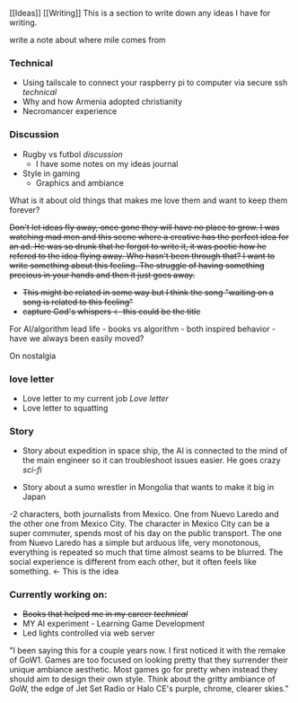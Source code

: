 [[Ideas]] [[Writing]]
This is a section to write down any ideas I have for writing. 

write a note about where mile comes from

### Technical

- Using tailscale to connect your raspberry pi to computer via secure ssh *technical*
- Why and how Armenia adopted christianity 
- Necromancer experience 
### Discussion
- Rugby vs futbol *discussion*
	- I have some notes on my ideas journal
- Style in gaming 
	- Graphics and ambiance

What is it about old things that makes me love them and want to keep them forever? 

~~Don't let ideas fly away, once gone they will have no place to grow. I was watching mad men and this scene where a creative has the perfect idea for an ad. He was so drunk that he forgot to write it, it was poetic how he refered to the idea flying away. Who hasn't been through that? I want to write something about this feeling. The struggle of having something precious in your hands and then it just goes away.~~ 
- ~~This might be related in some way but I think the song "waiting on a song is related to this feeling"~~
- ~~capture God's whispers <- this could be the title~~ 


For AI/algorithm lead life - books vs algorithm - both inspired behavior - have we always been easily moved? 

On nostalgia

### love letter
- Love letter to my current job *Love letter*
- Love letter to squatting 

### Story
- Story about expedition in space ship, the AI is connected to the mind of the main engineer so it can troubleshoot issues easier. He goes crazy *sci-fi*

- Story about a sumo wrestler in Mongolia that wants to make it big in Japan

-2 characters, both journalists from Mexico. One from Nuevo Laredo and the other one from Mexico City. The character in Mexico City can be a super commuter, spends most of his day on the public transport. The one from Nuevo Laredo has a simple but arduous life, very monotonous, everything is repeated so much that time almost seams to be blurred. The social experience is different from each other, but it often feels like something. <- This is the idea


### Currently working on:
- ~~Books that helped me in my career *technical*~~
- MY AI experiment - Learning Game Development
- Led lights controlled via web server 


"I been saying this for a couple years now. I first noticed it with the remake of GoW1. Games are too focused on looking pretty that they surrender their unique ambiance aesthetic. Most games go for pretty when instead they should aim to design their own style. Think about the gritty ambiance of GoW, the edge of Jet Set Radio or Halo CE's purple, chrome, clearer skies."
